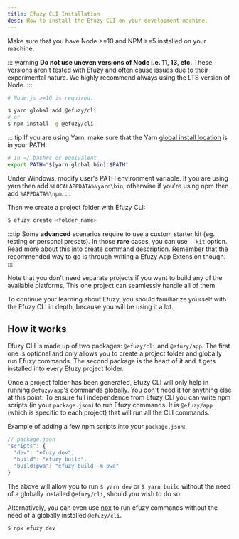 ```yaml
---
title: Efuzy CLI Installation
desc: How to install the Efuzy CLI on your development machine.
---
```


Make sure that you have Node >=10 and NPM >=5 installed on your machine.

::: warning
**Do not use uneven versions of Node i.e. 11, 13, etc.** These versions aren't tested with Efuzy and often cause issues due to their experimental nature. We highly recommend always using the LTS version of Node.
:::

```bash
# Node.js >=10 is required.

$ yarn global add @efuzy/cli
# or
$ npm install -g @efuzy/cli
```

::: tip
If you are using Yarn, make sure that the Yarn [global install location](https://yarnpkg.com/lang/en/docs/cli/global/) is in your PATH:

```bash
# in ~/.bashrc or equivalent
export PATH="$(yarn global bin):$PATH"
```

Under Windows, modify user's PATH environment variable. If you are using yarn then add `%LOCALAPPDATA%\yarn\bin`, otherwise if you're using npm then add `%APPDATA%\npm`.
:::

Then we create a project folder with Efuzy CLI:

```bash
$ efuzy create <folder_name>
```

:::tip
Some **advanced** scenarios require to use a custom starter kit (eg. testing or personal presets). In those **rare** cases, you can use `--kit` option. Read more about this into [create command](/efuzy-cli/commands-list#create) description. Remember that the recommended way to go is through writing a Efuzy App Extension though.
:::

Note that you don't need separate projects if you want to build any of the available platforms. This one project can seamlessly handle all of them.

To continue your learning about Efuzy, you should familiarize yourself with the Efuzy CLI in depth, because you will be using it a lot.

## How it works

Efuzy CLI is made up of two packages: `@efuzy/cli` and `@efuzy/app`. The first one is optional and only allows you to create a project folder and globally run Efuzy commands. The second package is the heart of it and it gets installed into every Efuzy project folder.

Once a project folder has been generated, Efuzy CLI will only help in running `@efuzy/app`'s commands globally. You don't need it for anything else at this point. To ensure full independence from Efuzy CLI you can write npm scripts (in your `package.json`) to run Efuzy commands. It is `@efuzy/app` (which is specific to each project) that will run all the CLI commands.

Example of adding a few npm scripts into your `package.json`:

```js
// package.json
"scripts": {
  "dev": "efuzy dev",
  "build": "efuzy build",
  "build:pwa": "efuzy build -m pwa"
}
```

The above will allow you to run `$ yarn dev` or `$ yarn build` without the need of a globally installed `@efuzy/cli`, should you wish to do so.

Alternatively, you can even use [npx](https://github.com/npm/npx) to run efuzy commands without the need of a globally installed `@efuzy/cli`.

```bash
$ npx efuzy dev
```
